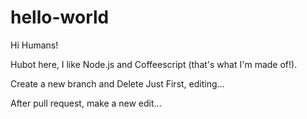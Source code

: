 # hello-world


Hi Humans!

Hubot here, I like Node.js and Coffeescript (that's what I'm made of!).

Create a new branch and Delete Just First, editing... 

After pull request, make a new edit...

